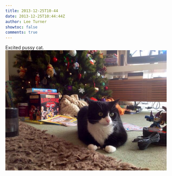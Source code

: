```yaml
---
title: 2013-12-25T10-44
date: 2013-12-25T10:44:44Z
author: Lee Turner
showtoc: false
comments: true
---
```


Excited pussy cat. ![](/img/x//415795239790841856-BcUzkT6IAAALNvB.jpg)

